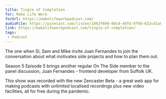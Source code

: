 ```yaml
---
title: Tingle of Completion
for: Make Life Work
forUrl: https://makelifeworkpodcast.com/
audioFile: https://pinecast.com/listen/1863f609-60cd-49fd-8f9d-632cd1a04fd4.mp3
link: https://makelifeworkpodcast.com/tingle-of-completion/
tags:
 - Podcast
---
```


The one when Si, Sam and Mike invite Juan Fernandes to join the conversation about what motivates side projects and how to plan them out.

Season 5 Episode 5 brings another regular On The Side member to the panel discussion, Juan Fernandes - frontend developer from Suffolk UK.

This show was recorded with the new Zencaster Beta - a great web app for making podcasts with unlimited localised recordings plus new video facilities, all for free during the pandemic.

